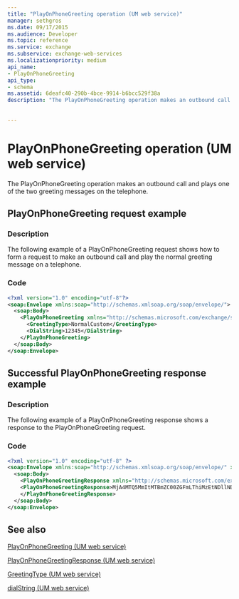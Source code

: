 ```yaml
---
title: "PlayOnPhoneGreeting operation (UM web service)"
manager: sethgros
ms.date: 09/17/2015
ms.audience: Developer
ms.topic: reference
ms.service: exchange
ms.subservice: exchange-web-services
ms.localizationpriority: medium
api_name:
- PlayOnPhoneGreeting
api_type:
- schema
ms.assetid: 6deafc40-290b-4bce-9914-b6bcc529f38a
description: "The PlayOnPhoneGreeting operation makes an outbound call and plays one of the two greeting messages on the telephone."
 
 
---
```


# PlayOnPhoneGreeting operation (UM web service)

The PlayOnPhoneGreeting operation makes an outbound call and plays one of the two greeting messages on the telephone.
  
## PlayOnPhoneGreeting request example

### Description

The following example of a PlayOnPhoneGreeting request shows how to form a request to make an outbound call and play the normal greeting message on a telephone.
  
### Code

```XML
<?xml version="1.0" encoding="utf-8"?>
<soap:Envelope xmlns:soap="http://schemas.xmlsoap.org/soap/envelope/">
  <soap:Body>
    <PlayOnPhoneGreeting xmlns="http://schemas.microsoft.com/exchange/services/2006/messages">
      <GreetingType>NormalCustom</GreetingType>
      <DialString>12345</DialString>
    </PlayOnPhoneGreeting>
  </soap:Body>
</soap:Envelope>
```

## Successful PlayOnPhoneGreeting response example

### Description

The following example of a PlayOnPhoneGreeting response shows a response to the PlayOnPhoneGreeting request.
  
### Code

```XML
<?xml version="1.0" encoding="utf-8" ?> 
<soap:Envelope xmlns:soap="http://schemas.xmlsoap.org/soap/envelope/" xmlns:xsi="http://www.w3.org/2001/XMLSchema-instance" xmlns:xsd="http://www.w3.org/2001/XMLSchema">
  <soap:Body>
    <PlayOnPhoneGreetingResponse xmlns="http://schemas.microsoft.com/exchange/services/2006/messages">
    <PlayOnPhoneGreetingResponse>MjA4MTQ5MmItMTBmZC00ZGFmLThiMzEtNDllNDJjM2Y3MjIxQGRmLWV1bS0wMS5leGNoYW5nZS5jb3JwLm1pY3Jvc29mdC5jb20=</PlayOnPhoneGreetingResponse> 
    </PlayOnPhoneGreetingResponse>
  </soap:Body>
</soap:Envelope>
```

## See also



[PlayOnPhoneGreeting (UM web service)](playonphonegreeting-um-web-service.md)
  
[PlayOnPhoneGreetingResponse (UM web service)](playonphonegreetingresponse-um-web-service.md)
  
[GreetingType (UM web service)](greetingtype-um-web-service.md)
  
[dialString (UM web service)](dialstring-um-web-service.md)

